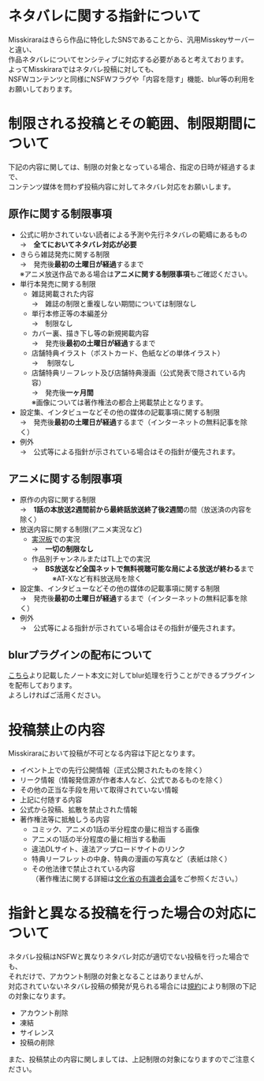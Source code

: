 # ネタバレに関する指針について

Misskiraraはきらら作品に特化したSNSであることから、汎用Misskeyサーバーと違い、  
作品ネタバレについてセンシティブに対応する必要があると考えております。  
よってMisskiraraではネタバレ投稿に対しても、  
NSFWコンテンツと同様にNSFWフラグや「内容を隠す」機能、blur等の利用をお願いしております。


# 制限される投稿とその範囲、制限期間について
下記の内容に関しては、制限の対象となっている場合、指定の日時が経過するまで、  
コンテンツ媒体を問わず投稿内容に対してネタバレ対応をお願いします。
## 原作に関する制限事項
- 公式に明かされていない読者による予測や先行ネタバレの範疇にあるもの  
   →　**全てにおいてネタバレ対応が必要**
- きらら雑誌発売に関する制限  
   →　発売後**最初の土曜日が経過**するまで  
  ※アニメ放送作品である場合は**アニメに関する制限事項**もご確認ください。
- 単行本発売に関する制限
  - 雑誌掲載された内容  
    →　雑誌の制限と重複しない期間については制限なし
  -  単行本修正等の本編差分   
    →　制限なし
  - カバー裏、描き下し等の新規掲載内容  
    →　発売後**最初の土曜日が経過**するまで
  - 店舗特典イラスト（ポストカード、色紙などの単体イラスト）  
    → 　制限なし
  - 店舗特典リ－フレット及び店舗特典漫画（公式発表で隠されている内容）  
    →　発売後**一ヶ月間**  
    ※画像については著作権法の都合上掲載禁止となります。
- 設定集、インタビューなどその他の媒体の記載事項に関する制限  
   →　発売後**最初の土曜日が経過**するまで（インターネットの無料記事を除く）
- 例外  
   →　公式等による指針が示されている場合はその指針が優先されます。
    
## アニメに関する制限事項
- 原作の内容に関する制限  
   →　**1話の本放送2週間前から最終話放送終了後2週間**の間（放送済の内容を除く）
- 放送内容に関する制限(アニメ実況など)  
   - [実況板](https://misskirara.net/channels/9m98a6mj2z)での実況  
     →　**一切の制限なし**
   - 作品別チャンネルまたはTL上での実況  
     →　**BS放送など全国ネットで無料視聴可能な局による放送が終わる**まで   
   　　　※AT-Xなど有料放送局を除く
- 設定集、インタビューなどその他の媒体の記載事項に関する制限  
   →　発売後**最初の土曜日が経過**するまで（インターネットの無料記事を除く）  
- 例外  
   →　公式等による指針が示されている場合はその指針が優先されます。
    
## blurプラグインの配布について
[こちら](https://misskirara.net/install-extentions?url=https://script.google.com/macros/s/AKfycbyPEtitmIU4ohOzEXckA3H1ZG_w_e19BbL7I-yX6_6OEKBIRpr4-KiHNmqAEAi7wmti/exec&hash=8cee09b2af8c8d4f5eb51ef9fd843413092c4ecee76c3552c2e9b60db1b9bc8b41b390b0e4e0daa6c1137d6c326d005690ab63de0eed82c6969a6e6fd4e80f96)より記載したノート本文に対してblur処理を行うことができるプラグインを配布しております。  
よろしければご活用ください。

  

# 投稿禁止の内容
Misskiraraにおいて投稿が不可となる内容は下記となります。
- イベント上での先行公開情報（正式公開されたものを除く）
- リーク情報（情報発信源が作者本人など、公式であるものを除く）
- その他の正当な手段を用いて取得されていない情報
- 上記に付随する内容
- 公式から投稿、拡散を禁止された情報
- 著作権法等に抵触しうる内容
  - コミック、アニメの1話の半分程度の量に相当する画像
  - アニメの1話の半分程度の量に相当する動画
  - 違法DLサイト、違法アップロードサイトのリンク
  - 特典リーフレットの中身、特典の漫画の写真など（表紙は除く）
  - その他法律で禁止されている内容  
（著作権法に関する詳細は[文化省の有識者会議](https://www.bunka.go.jp/seisaku/bunkashingikai/kondankaito/shingaikontentsu/)をご参照ください。）

# 指針と異なる投稿を行った場合の対応について
ネタバレ投稿はNSFWと異なりネタバレ対応が適切でない投稿を行った場合でも、  
それだけで、アカウント制限の対象となることはありませんが、  
対応されていないネタバレ投稿の頻発が見られる場合には[規約](https://doc.misskirara.net/#terms)により制限の下記の対象になります。
- アカウント削除
- 凍結
- サイレンス
- 投稿の削除

また、投稿禁止の内容に関しましては、上記制限の対象になりますのでご注意ください。
